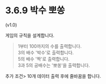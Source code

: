 # 3.6.9 박수 뽀쏭

\(v1.0\)

게임의 규칙을 설계합니다.

> 1부터 100까지의 수를 출력합니다.  
> 3의 배수 '박수'로 출력합니다.  
> 5의 배수 '짝'로 출력합니다.  
> 3과 5의 공배수는 '뽀쏭'을 출력합니다.  

추가 조건> 
10개 데이터 출력 후에 줄바꿈을 합니다.



